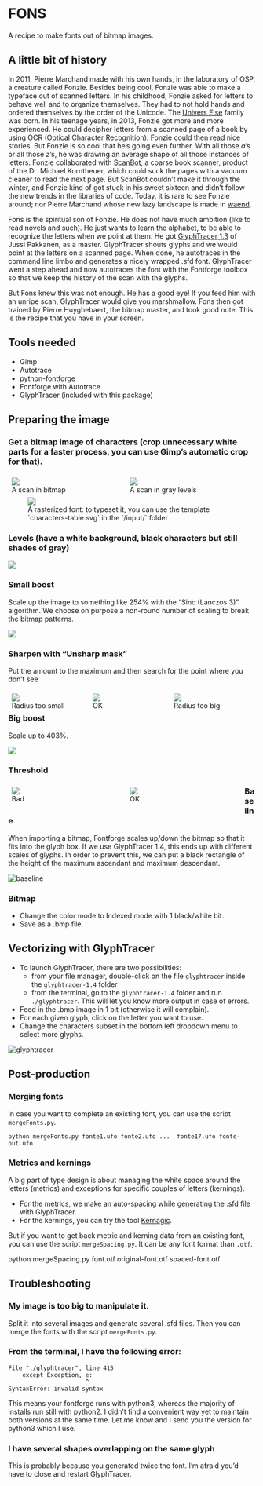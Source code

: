 FONS
====

A recipe to make fonts out of bitmap images.


A little bit of history
-----------------------

In 2011, Pierre Marchand made with his own hands, in the laboratory of OSP, a creature called Fonzie. 
Besides being cool, Fonzie was able to make a typeface out of scanned letters.
In his childhood, Fonzie asked for letters to behave well and to organize themselves. 
They had to not hold hands and ordered themselves by the order of the Unicode.
The [Univers Else](http://osp.kitchen/foundry/univers-else/) family was born.
In his teenage years, in 2013, Fonzie got more and more experienced. 
He could decipher letters from a scanned page of a book by using OCR (Optical Character Recognition).
Fonzie could then read nice stories. But Fonzie is so cool that he’s going even further.
With all those *a*’s or all those *z*’s, he was drawing an average shape of all those instances of letters.
Fonzie collaborated with [ScanBot](https://hackerspace.be/ScanBot), a coarse book scanner, 
product of the Dr. Michael Korntheuer, which could suck the pages with a vacuum cleaner to read the next page.
But ScanBot couldn’t make it through the winter, and Fonzie kind of got stuck in his sweet sixteen 
and didn’t follow the new trends in the libraries of code. Today, it is rare to see Fonzie around; 
nor Pierre Marchand whose new lazy landscape is made in [waend](http://waend.com/).

Fons is the spiritual son of Fonzie. He does not have much ambition (like to read novels and such). 
He just wants to learn the alphabet, to be able to recognize the letters when we point at them.
He got [GlyphTracer 1.3](https://launchpad.net/glyphtracer) of Jussi Pakkanen, as a master. 
GlyphTracer shouts glyphs and we would point at the letters on a scanned page. 
When done, he autotraces in the command line limbo and generates a nicely wrapped .sfd font. 
GlyphTracer went a step ahead and now autotraces the font with the Fontforge toolbox so that we keep
the history of the scan with the glyphs.

But Fons knew this was not enough. He has a good eye! 
If you feed him with an unripe scan, GlyphTracer would give you marshmallow. 
Fons then got trained by Pierre Huyghebaert, the bitmap master, and took good note. 
This is the recipe that you have in your screen.






Tools needed
------------
- Gimp
- Autotrace
- python-fontforge
- Fontforge with Autotrace
- GlyphTracer (included with this package)



Preparing the image
-------------------


### Get a bitmap image of characters (crop unnecessary white parts for a faster process, you can use Gimp’s automatic crop for that).

<div>
 <figure style="float: left; margin: 0.5em; width: 45%;">
  <img src="http://osp.kitchen/api/osp.tools.fons/raw/input/scan_bitmap.jpg" />
  <footer>A scan in bitmap</footer>
 </figure>

 <figure style="float: left; margin: 0.5em; width: 45%;">
  <img src="http://osp.kitchen/api/osp.tools.fons/raw/input/scan_gray_1200dpi.jpg" />
  <footer>A scan in gray levels</footer>
 </figure>
 <span style="clear: both;"></span>
</div>

<figure>
    <img src="http://osp.kitchen/api/osp.tools.fons/raw/input/characters-table.png" />
    <footer>A rasterized font: to typeset it, you can use the template `characters-table.svg` in the `/input/` folder</footer>
</figure>



### Levels (have a white background, black characters but still shades of gray)

![](http://osp.kitchen/api/osp.tools.fons/raw/documentation/01-bitmap_levels.png)



### Small boost 

Scale up the image to something like 254% with the “Sinc (Lanczos 3)” algorithm. We choose on purpose a non-round number of scaling to break the bitmap patterns.

![](http://osp.kitchen/api/osp.tools.fons/raw/documentation/02-scale-254percent.png)



### Sharpen with “Unsharp mask”

Put the amount to the maximum and then search for the point where you don’t see 

<div>
 <figure style="float: left; margin: 0.5em; width: 30%;">
  <img src="http://osp.kitchen/api/osp.tools.fons/raw/documentation/03-sharpen-too_few.png" />
  <footer>Radius too small</footer>
 </figure>

 <figure style="float: left; margin: 0.5em; width: 30%;">
  <img src="http://osp.kitchen/api/osp.tools.fons/raw/documentation/03-sharpen-ok.png" />
  <footer>OK</footer>
 </figure>

 <figure style="float: left; margin: 0.5em; width: 30%;">
  <img src="http://osp.kitchen/api/osp.tools.fons/raw/documentation/03-sharpen-too_much.png" />
  <footer>Radius too big</footer>
 </figure>
 <span style="clear: both;"></span>
</div>



### Big boost

Scale up to 403%.

![](http://osp.kitchen/api/osp.tools.fons/raw/documentation/04-big_boost.png)



### Threshold


<div>
 <figure style="float: left; margin: 0.5em; width: 45%;">
  <img src="http://osp.kitchen/api/osp.tools.fons/raw/documentation/05-threshold-bad.png" />
  <footer>Bad</footer>
 </figure>
 <figure style="float: left; margin: 0.5em; width: 45%;">
  <img src="http://osp.kitchen/api/osp.tools.fons/raw/documentation/05-threshold-ok.png" />
  <footer>OK</footer>
 </figure>
 <span style="clear: both;"></span>
</div>



### Baseline

When importing a bitmap, Fontforge scales up/down the bitmap so that it fits into the glyph box. If we use GlyphTracer 1.4, this ends up with different scales of glyphs. In order to prevent this, we can put a black rectangle of the height of the maximum ascendant and maximum descendant.

![baseline](http://osp.kitchen/api/osp.tools.fons/raw/documentation/06-baseline.png)



### Bitmap

- Change the color mode to Indexed mode with 1 black/white bit.
- Save as a .bmp file.






Vectorizing with GlyphTracer
----------------------------

- To launch GlyphTracer, there are two possibilities:
    - from your file manager, double-click on the file `glyphtracer` inside the `glyphtracer-1.4` folder
    - from the terminal, go to the `glyphtracer-1.4` folder and run `./glyphtracer`. This will let you know more output in case of errors.
- Feed in the .bmp image in 1 bit (otherwise it will complain).
- For each given glyph, click on the letter you want to use.
- Change the characters subset in the bottom left dropdown menu to select more glyphs.

![glyphtracer](http://osp.kitchen/api/osp.tools.fons/raw/iceberg/glyphtracer.png)






Post-production
---------------

### Merging fonts

In case you want to complete an existing font, you can use the script `mergeFonts.py`.

    python mergeFonts.py fonte1.ufo fonte2.ufo ...  fonte17.ufo fonte-out.ufo


### Metrics and kernings

A big part of type design is about managing the white space around the letters (metrics) and exceptions for specific couples of letters (kernings).

- For the metrics, we make an auto-spacing while generating the .sfd file with GlyphTracer.
- For the kernings, you can try the tool [Kernagic](https://github.com/hodefoting/kernagic).

But if you want to get back metric and kerning data from an existing font, you can use the script `mergeSpacing.py`. It can be any font format than `.otf`.

   python mergeSpacing.py font.otf original-font.otf spaced-font.otf






Troubleshooting
---------------

### My image is too big to manipulate it.
Split it into several images and generate several .sfd files. Then you can merge the fonts with the script `mergeFonts.py`.


### From the terminal, I have the following error:

    File "./glyphtracer", line 415
        except Exception, e:
                          ^
    SyntaxError: invalid syntax

This means your fontforge runs with python3, whereas the majority of installs run still with python2. I didn’t find a convenient way yet to maintain both versions at the same time. Let me know and I send you the version for python3 which I use.


### I have several shapes overlapping on the same glyph

This is probably because you generated twice the font. I’m afraid you’d have to close and restart GlyphTracer.



